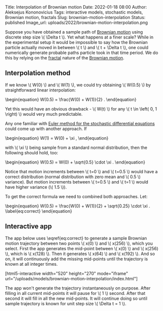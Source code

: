 Title: Interpolation of Brownian motion
Date: 2022-01-18 08:00
Author: Aleksejus Kononovicius
Tags: interactive models, stochastic models, Brownian motion, fractals
Slug: brownian-motion-interpolation
Status: published
Image_url: uploads/2022/brownian-motion-interpolation.png

Suppose you have obtained a sample path of [Brownian
motion](/tag/brownian-motion/) using discrete step size \\\( \Delta t \\\).
Yet what happens at a finer scale? While in the experimental setup it would
be impossible to say how the Brownian particle actually moved in between
\\\( t \\\) and \\\( t + \Delta t \\\), one could numerically generate
probable paths particle took in that time period. We do this by relying on
the [fractal](/tag/fractals/) nature of the [Brownian
motion](/tag/brownian-motion/).
<!--more-->

## Interpolation method

If we know \\\( W(0) \\\) and \\\( W(1) \\\), we could try obtaining
\\\( W(0.5) \\\) by straightforward linear interpolation:

\begin{equation}
    W(0.5) = \frac{W(0) + W(1)}{2} .
\end{equation}

Yet this would have an obvious drawback - \\\( W(t) \\\) for any
\\\( t \in \left( 0, 1 \right) \\\) would very much predictable.

Any one familiar with [Euler method for the stochastic differential
equations]({filename}/articles/2012/numerical-methods-for-the-stochastic-differential-equations.md) could come up with another approach. If

\begin{equation}
    W(1) = W(0) + \xi ,
\end{equation}

with \\\( \xi \\\) being sample from a standard normal distribution, then
the following should hold, too:

\begin{equation}
    W(0.5) = W(0) + \sqrt{0.5} \cdot \xi .
\end{equation}

Notice that motion increments between \\\( t=0 \\\) and \\\( t=0.5 \\\) would
have a correct distribution (normal distribution with zero mean and
\\\( 0.5 \\\) variance). But motion increments between \\\( t=0.5 \\\) and
\\\( t=1 \\\) would have higher variance (\\\( 1.5 \\\)).

To get the correct formula we need to combined both approaches. Let:

\begin{equation}
    W(0.5) = \frac{W(0) + W(1)}{2} + \sqrt{0.25} \cdot \xi . \label{eq:correct}
\end{equation}

## Interactive app

The app below uses \eqref{eq:correct} to generate a sample Brownian motion
trajectory between two points \\\( x(0) \\\) and \\\( x(256) \\\), which
you select. First the app generates the mid-point between \\\( x(0) \\\)
and \\\( x(256) \\\), which is \\\( x(128) \\\). Then it generates
\\\( x(64) \\\) and \\\( x(192) \\\). And so on, it will continuously add
the missing mid-points until the trajectory is known at all integer times.

[html5-interactive width="520" height="270" mode="iframe"
url="/uploads/models/brownian-motion-interpolation/index.html"]

The app won't generate the trajectory instantaneously on purpose. After
filling in all current mid-points it will pause for \\\( 1 \\\) second.
After that second it will fill in all the new mid-points. It will continue
doing so until sample trajectory is known for unit step size
\\\( \Delta t = 1 \\\).
